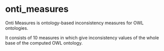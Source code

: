 # onti_measures
Onti Measures is ontology-based inconsistency measures for OWL ontologies.

It consists of 10 measures in which give inconsistency values of the whole base of the computed OWL ontology.
